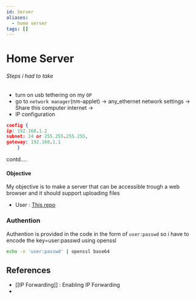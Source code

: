 ```yaml
---
id: Server
aliases:
  - home server
tags: []
---
```


# Home Server
###### Steps i had to take 
- turn on usb tethering on my `OP`
- go to `network manager`(nm-applet) -> any_ethernet network settings -> Share this computer internet ->
- IP configuration 
```json
config {
ip: 192.168.1.2
subnet: 24 or 255.255.255.255,
gateway: 192.168.1.1
	}
```

contd....

#### Objective

My objective is to make a server that can be accessible trough a web browser and it should support uploading files

- User : [This repo](https://github.com/Wildog/flask-file-server?tab=readme-ov-file)

### Authention

Authention is provided in the code in the form of `user:passwd` so i have to encode the key=user:passwd using openssl

```bash
echo -n 'user:passwd' | openssl base64
```



## References
- [[IP Forwarding]] : Enabling IP Forwarding
- 